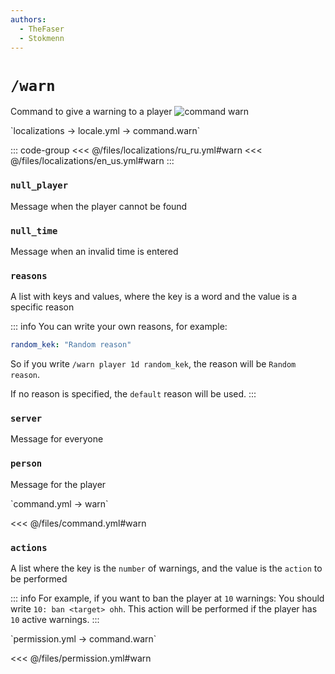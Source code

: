 ```yaml
---
authors:
  - TheFaser
  - Stokmenn
---
```


# `/warn`

Command to give a warning to a player
![command warn](/commandwarn.png)

[//]: # (localization)
<!--@include: @/parts/words.md#localization--> 
<!--@include: @/parts/words.md#path--> `localizations → locale.yml → command.warn`

<!--@include: @/parts/words.md#default--> 

::: code-group
<<< @/files/localizations/ru_ru.yml#warn
<<< @/files/localizations/en_us.yml#warn
:::

### `null_player`

Message when the player cannot be found

### `null_time`

Message when an invalid time is entered

### `reasons`

A list with keys and values, where the key is a word and the value is a specific reason

::: info You can write your own reasons, for example:
```yaml
random_kek: "Random reason"
```
So if you write `/warn player 1d random_kek`, the reason will be `Random reason`.

If no reason is specified, the `default` reason will be used.
:::

### `server`

Message for everyone

### `person`

Message for the player

[//]: # (command.yml)
<!--@include: @/parts/words.md#setting-->
<!--@include: @/parts/words.md#path--> `command.yml → warn`

<!--@include: @/parts/words.md#default-->
<<< @/files/command.yml#warn

<!--@include: @/parts/enable.md-->
<!--@include: @/parts/suggestOfflinePlayers.md-->
<!--@include: @/parts/range.md-->
<!--@include: @/parts/aliases.md-->

### `actions`

A list where the key is the `number` of warnings, and the value is the `action` to be performed

::: info For example, if you want to ban the player at `10` warnings:
You should write `10: ban <target> ohh`. This action will be performed if the player has `10` active warnings.
:::

<!--@include: @/parts/destination.md-->
<!--@include: @/parts/cooldown.md-->
<!--@include: @/parts/sound.md-->

[//]: # (permission.yml)
<!--@include: @/parts/words.md#permission-->
<!--@include: @/parts/words.md#path--> `permission.yml → command.warn`

<!--@include: @/parts/words.md#default-->
<<< @/files/permission.yml#warn

<!--@include: @/parts/permission/permissionTier3.md-->
<!--@include: @/parts/permission/cooldown.md-->
<!--@include: @/parts/permission/sound.md-->